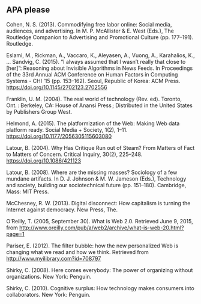 ## APA please

Cohen, N. S. (2013). Commodifying free labor online: Social media, audiences, and advertising. In M. P. McAllister & E. West (Eds.), The Routledge Companion to Advertising and Promotional Culture (pp. 177–191). Routledge.

Eslami, M., Rickman, A., Vaccaro, K., Aleyasen, A., Vuong, A., Karahalios, K., … Sandvig, C. (2015). “I always assumed that I wasn’t really that close to [her]”: Reasoning about Invisible Algorithms in News Feeds. In Proceedings of the 33rd Annual ACM Conference on Human Factors in Computing Systems - CHI ’15 (pp. 153–162). Seoul, Republic of Korea: ACM Press. https://doi.org/10.1145/2702123.2702556

Franklin, U. M. (2004). The real world of technology (Rev. ed). Toronto, Ont. : Berkeley, CA: House of Anansi Press ; Distributed in the United States by Publishers Group West.

Helmond, A. (2015). The platformization of the Web: Making Web data platform ready. Social Media + Society, 1(2), 1–11. https://doi.org/10.1177/2056305115603080

Latour, B. (2004). Why Has Critique Run out of Steam? From Matters of Fact to Matters of Concern. Critical Inquiry, 30(2), 225–248. https://doi.org/10.1086/421123

Latour, B. (2008). Where are the missing masses? Sociology of a few mundane artifacts. In D. J. Johnson & M. W. Jameson (Eds.), Technology and society, building our sociotechnical future (pp. 151–180). Cambridge, Mass: MIT Press.

McChesney, R. W. (2013). Digital disconnect: How capitalism is turning the Internet against democracy. New Press, The.

O’Reilly, T. (2005, September 30). What is Web 2.0. Retrieved June 9, 2015, from http://www.oreilly.com/pub/a/web2/archive/what-is-web-20.html?page=1

Pariser, E. (2012). The filter bubble: how the new personalized Web is changing what we read and how we think. Retrieved from http://www.myilibrary.com?id=708797

Shirky, C. (2008). Here comes everybody: The power of organizing without organizations. New York: Penguin.

Shirky, C. (2010). Cognitive surplus: How technology makes consumers into collaborators. New York: Penguin.
